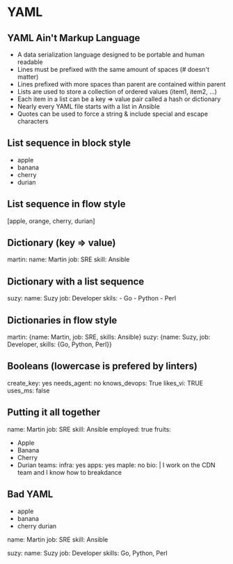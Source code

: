 # YAML

## YAML Ain't Markup Language
- A data serialization language designed to be portable and human readable
- Lines must be prefixed with the same amount of spaces (# doesn't matter)
- Lines prefixed with more spaces than parent are contained within parent
- Lists are used to store a collection of ordered values (item1, item2, ...)
- Each item in a list can be a key => value pair called a hash or dictionary
- Nearly every YAML file starts with a list in Ansible
- Quotes can be used to force a string & include special and escape characters

## List sequence in block style 
- apple
- banana
- cherry
- durian

## List sequence in flow style 
[apple, orange, cherry, durian]

## Dictionary (key => value)
martin:
  name: Martin
  job: SRE
  skill: Ansible

## Dictionary with a list sequence 
suzy:
  name: Suzy
  job: Developer
  skils:
    - Go
    - Python
    - Perl

## Dictionaries in flow style
martin: {name: Martin, job: SRE, skills: Ansible}
suzy: {name: Suzy, job: Developer, skills: {Go, Python, Perl}}

## Booleans (lowercase is prefered by linters)
create_key: yes
needs_agent: no
knows_devops: True
likes_vi: TRUE
uses_ms: false

## Putting it all together 
name: Martin
job: SRE
skill: Ansible
employed: true
fruits:
  - Apple
  - Banana
  - Cherry
  - Durian
teams:
  infra: yes 
  apps: yes
  maple: no
bio: |
  I work on the CDN
  team and I know
  how to breakdance

## Bad YAML
- apple
- banana
- cherry
durian

name: Martin
  job: SRE
  skill: Ansible

suzy:
  name: Suzy
    job: Developer
  skills: Go, Python, Perl
